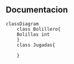 ## Documentacion

```mermaid
classDiagram
    class Bolillero{
    Bolillas int
    }
    class Jugadas{
        
    }
```